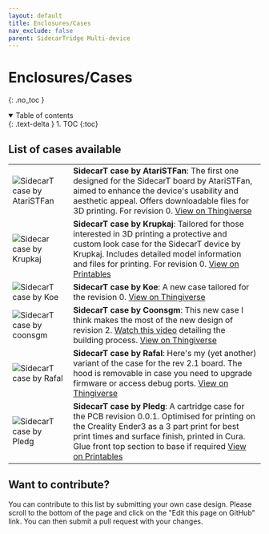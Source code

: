 ```yaml
---
layout: default
title: Enclosures/Cases
nav_exclude: false
parent: SidecarTridge Multi-device
---
```


# Enclosures/Cases
{: .no_toc }

<details open markdown="block">
  <summary>
    Table of contents
  </summary>
  {: .text-delta }
1. TOC
{:toc}
</details>

## List of cases available


|  |  |
|-------|---------|
| ![SidecarT case by AtariSTFan](https://cdn.thingiverse.com/assets/d3/71/cf/bb/23/large_display_c1fe8e43-8782-46f7-9aab-abc67d63a741.jpeg) | **SidecarT case by AtariSTFan**: The first one designed for the SidecarT board by AtariSTFan, aimed to enhance the device's usability and aesthetic appeal. Offers downloadable files for 3D printing. For revision 0. [View on Thingiverse](https://www.thingiverse.com/thing:6280055) |
| ![Sidecar case by Krupkaj](https://media.printables.com/media/prints/720834/images/5654780_9d353f89-7fda-41ea-ae05-6c770b5f52fd_7d53013c-36fe-45da-bf0b-9dec2e38171f/thumbs/inside/1920x1440/jpeg/img_1902.webp) | **SidecarT case by Krupkaj**: Tailored for those interested in 3D printing a protective and custom look case for the SidecarT device by Krupkaj. Includes detailed model information and files for printing. For revision 0. [View on Printables](https://www.printables.com/model/720834-sidecart-case-for-atari-st) |
| ![SidecarT case by Koe](https://cdn.thingiverse.com/assets/f5/52/a3/8c/58/large_display_a7b32150-079f-4b3d-b198-001e9172d59b.jpg) | **SidecarT case by Koe**: A new case tailored for the revision 0. [View on Thingiverse](https://www.thingiverse.com/thing:6514625) |
| ![SidecarT case by coonsgm](https://cdn.thingiverse.com/assets/ed/58/7e/f4/d8/large_display_6c46c290-6390-491e-a93f-205330f22c2a.png) | **SidecarT case by Coonsgm**: This new case I think makes the most of the new design of revision 2. [Watch this video](https://www.youtube.com/watch?v=4y9XMxoXGqs) detailing the building process. [View on Thingiverse](https://www.thingiverse.com/thing:6508796) |
| ![SidecarT case by Rafal](https://cdn.thingiverse.com/assets/a1/bc/cb/9b/f4/large_display_91ca92ca-5af9-4d59-8bf8-fcd0e95b2f75.jpg) | **SidecarT case by Rafal**: Here's my (yet another) variant of the case for the rev 2.1 board. The hood is removable in case you need to upgrade firmware or access debug ports.  [View on Thingiverse](https://www.thingiverse.com/thing:6545857) |
| ![SidecarT case by Pledg](https://media.printables.com/media/prints/818105/images/6318899_faa646a7-18f2-4bd0-8a35-3cd2cd8b82f5_12735eb8-b47f-490b-aa39-0e7d93f557c4/thumbs/inside/1600x1200/jpg/pxl_20240324_123831766.webp) | **SidecarT case by Pledg**: A cartridge case for the PCB revision 0.0.1. Optimised for printing on the Creality Ender3 as a 3 part print for best print times and surface finish, printed in Cura. Glue front top section to base if required  [View on Printables](https://www.printables.com/model/818105-sidecart-case-for-the-atari-st) |


## Want to contribute?

You can contribute to this list by submitting your own case design. Please scroll to the bottom of the page and click on the "Edit this page on GitHub" link. You can then submit a pull request with your changes.
